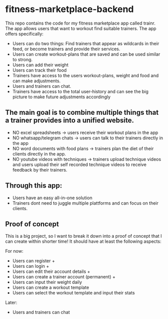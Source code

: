 # fitness-marketplace-backend

This repo contains the code for my fitness marketplace app called trainr. The app allows users that want to workout find suitable trainers. The app offers specifically:

- Users can do two things: Find trainers that appear as wildcards in their feed, or become trainers and provide their services.
- Users can create workout-plans that are saved and can be used similar to strong.
- Users can add their weight
- Users can track their food
- Trainers have access to the users workout-plans, weight and food and can make adjustments.
- Users and trainers can chat.
- Trainers have access to the total user-history and can see the big picture to make future adjustments accordingly

## The main goal is to combine multiple things that a trainer provides into a unified website.

- NO excel spreadsheets -> users receive their workout plans in the app
- NO whatsapp/telegram chats -> users can talk to their trainers directly in the app
- NO word documents with food plans -> trainers plan the diet of their clients directly in the app.
- NO youtube videos with techniques -> trainers upload technique videos and users upload their self recorded technique videos to receive feedback by their trainers.

## Through this app:

- Users have an easy all-in-one solution
- Trainers dont need to juggle multiple plattforms and can focus on their clients.

## Proof of concept

This is a big project, so I want to break it down into a proof of concept that I can create within shorter time! It should have at least the following aspects:

For now:

- Users can register +
- Users can login +
- Users can edit their account details +
- Users can create a trainer account (permanent) +
- Users can input their weight daily
- Users can create a workout template
- Users can select the workout template and input their stats

Later:

- Users and trainers can chat
